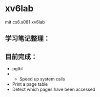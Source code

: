 # xv6lab
mit cs6.s081 xv6lab
## 学习笔记整理：

## 目前完成：
- pgtbl
- - Speed up system calls
-   Print a page table
-   Detect which pages have been accessed
